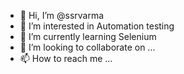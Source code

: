 - 👋 Hi, I’m @ssrvarma
- 👀 I’m interested in Automation testing
- 🌱 I’m currently learning Selenium
- 💞️ I’m looking to collaborate on ...
- 📫 How to reach me ...

<!---
ssrvarma/ssrvarma is a ✨ special ✨ repository because its `README.md` (this file) appears on your GitHub profile.
You can click the Preview link to take a look at your changes.
--->
